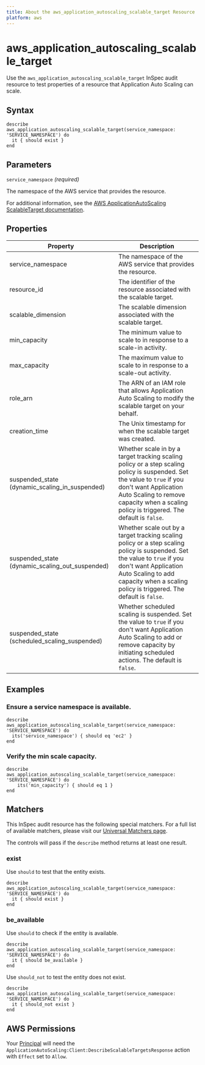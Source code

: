 ```yaml
---
title: About the aws_application_autoscaling_scalable_target Resource
platform: aws
---
```


# aws_application_autoscaling_scalable_target

Use the `aws_application_autoscaling_scalable_target` InSpec audit resource to test properties of a resource that Application Auto Scaling can scale.

## Syntax

    describe aws_application_autoscaling_scalable_target(service_namespace: 'SERVICE_NAMESPACE') do
      it { should exist }
    end

## Parameters

`service_namespace` _(required)_

The namespace of the AWS service that provides the resource.

For additional information, see the [AWS ApplicationAutoScaling ScalableTarget documentation](https://docs.aws.amazon.com/AWSCloudFormation/latest/UserGuide/aws-resource-applicationautoscaling-scalabletarget.html).

## Properties

| Property | Description |
| --- | --- |
| service_namespace | The namespace of the AWS service that provides the resource. |
| resource_id | The identifier of the resource associated with the scalable target. |
| scalable_dimension | The scalable dimension associated with the scalable target. |
| min_capacity | The minimum value to scale to in response to a scale-in activity. |
| max_capacity | The maximum value to scale to in response to a scale-out activity. |
| role_arn | The ARN of an IAM role that allows Application Auto Scaling to modify the scalable target on your behalf. |
| creation_time | The Unix timestamp for when the scalable target was created. |
| suspended_state (dynamic_scaling_in_suspended) | Whether scale in by a target tracking scaling policy or a step scaling policy is suspended. Set the value to `true` if you don't want Application Auto Scaling to remove capacity when a scaling policy is triggered. The default is `false`. |
| suspended_state (dynamic_scaling_out_suspended) | Whether scale out by a target tracking scaling policy or a step scaling policy is suspended. Set the value to `true` if you don't want Application Auto Scaling to add capacity when a scaling policy is triggered. The default is `false`. |
| suspended_state (scheduled_scaling_suspended) | Whether scheduled scaling is suspended. Set the value to `true` if you don't want Application Auto Scaling to add or remove capacity by initiating scheduled actions. The default is `false`. |

## Examples

### Ensure a service namespace is available.

    describe aws_application_autoscaling_scalable_target(service_namespace: 'SERVICE_NAMESPACE') do
      its('service_namespace') { should eq 'ec2' }
    end

### Verify the min scale capacity.

    describe aws_application_autoscaling_scalable_target(service_namespace: 'SERVICE_NAMESPACE') do
        its('min_capacity') { should eq 1 }
    end

## Matchers

This InSpec audit resource has the following special matchers. For a full list of available matchers, please visit our [Universal Matchers page](https://www.inspec.io/docs/reference/matchers/).

The controls will pass if the `describe` method returns at least one result.

### exist

Use `should` to test that the entity exists.

    describe aws_application_autoscaling_scalable_target(service_namespace: 'SERVICE_NAMESPACE') do
      it { should exist }
    end

### be_available

Use `should` to check if the entity is available.

    describe aws_application_autoscaling_scalable_target(service_namespace: 'SERVICE_NAMESPACE') do
      it { should be_available }
    end

Use `should_not` to test the entity does not exist.

    describe aws_application_autoscaling_scalable_target(service_namespace: 'SERVICE_NAMESPACE') do
      it { should_not exist }
    end

## AWS Permissions

Your [Principal](https://docs.aws.amazon.com/IAM/latest/UserGuide/intro-structure.html#intro-structure-principal) will need the `ApplicationAutoScaling:Client:DescribeScalableTargetsResponse` action with `Effect` set to `Allow`.
